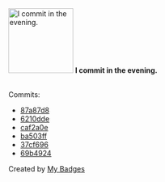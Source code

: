 <img src="https://github.com/my-badges/my-badges/blob/master/src/all-badges/time-of-commit/evening-commits.png?raw=true" alt="I commit in the evening." title="I commit in the evening." width="128">
<strong>I commit in the evening.</strong>
<br><br>

Commits:

- <a href="https://github.com/andrewjswan/EspHoMaTriXv2/commit/87a87d875854fdbbf72e5c6d17f8c8180a1fe82d">87a87d8</a>
- <a href="https://github.com/andrewjswan/EspHoMaTriXv2/commit/6210ddeb005b1f7e6d9824733924191811d0a7ca">6210dde</a>
- <a href="https://github.com/andrewjswan/EspHoMaTriXv2/commit/caf2a0ebb8e8456d509c45ad56b832fabde94508">caf2a0e</a>
- <a href="https://github.com/andrewjswan/EspHoMaTriXv2/commit/ba503ffdbb9558222374e580e9ec861cbc1eda60">ba503ff</a>
- <a href="https://github.com/andrewjswan/EspHoMaTriXv2/commit/37cf69624b4c1cbfb10d8f16b196f0e51c819875">37cf696</a>
- <a href="https://github.com/andrewjswan/esphome-config/commit/69b492444f47910301da84bdeb64f8e020f8ed4f">69b4924</a>


Created by <a href="https://github.com/my-badges/my-badges">My Badges</a>